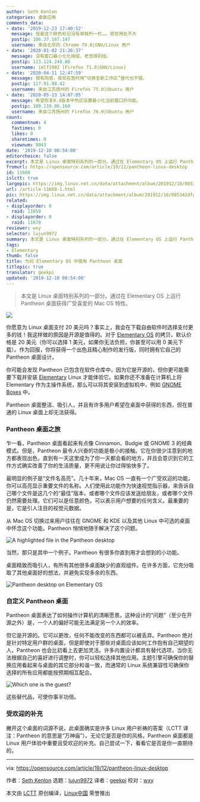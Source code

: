 ```yaml
---
author: Seth Kenlon
categories: 桌面应用
comments_data:
- date: '2019-12-23 17:40:52'
  message: 但是这个颜色标记没有单独列一栏…… 感觉用处不大
  postip: 106.37.187.147
  username: 来自北京的 Chrome 79.0|GNU/Linux 用户
- date: '2020-01-02 21:26:37'
  message: 没有窗口最小化化按纽，老觉得别扭。
  postip: 113.124.248.86
  username: imlf1982 [Firefox 71.0|GNU/Linux]
- date: '2020-04-11 12:47:59'
  message: 很有同感，我现在暂时用“切换至新工作区”替代也不错。
  postip: 117.91.98.42
  username: 来自江苏扬州的 Firefox 75.0|Ubuntu 用户
- date: '2020-05-13 14:07:05'
  message: 希望恢复0.4版本中热区设置最小化当前窗口的功能。
  postip: 180.119.86.160
  username: 来自江苏扬州的 Firefox 76.0|Ubuntu 用户
count:
  commentnum: 4
  favtimes: 0
  likes: 0
  sharetimes: 0
  viewnum: 9943
date: '2019-12-10 08:54:00'
editorchoice: false
excerpt: 本文是 Linux 桌面特别系列的一部分。通过在 Elementary OS 上运行 Pantheon 桌面获得广受喜爱的 Mac OS 特性。
fromurl: https://opensource.com/article/19/12/pantheon-linux-desktop
id: 11660
islctt: true
largepic: https://img.linux.net.cn/data/attachment/album/201912/10/085342dfgngrpt6sgzl3af.jpg
url: /article-11660-1.html
pic: https://img.linux.net.cn/data/attachment/album/201912/10/085342dfgngrpt6sgzl3af.jpg.thumb.jpg
related:
- displayorder: 0
  raid: 11650
- displayorder: 0
  raid: 11670
reviewer: wxy
selector: lujun9972
summary: 本文是 Linux 桌面特别系列的一部分。通过在 Elementary OS 上运行 Pantheon 桌面获得广受喜爱的 Mac OS 特性。
tags:
- Elementary
thumb: false
title: 为何 Elementary OS 中使用 Pantheon 桌面
titlepic: true
translator: geekpi
updated: '2019-12-10 08:54:00'
---
```



> 
> 本文是 Linux 桌面特别系列的一部分。通过在 Elementary OS 上运行 Pantheon 桌面获得广受喜爱的 Mac OS 特性。
> 
> 
> 


![](/data/attachment/album/201912/10/085342dfgngrpt6sgzl3af.jpg)


你愿意为 Linux 桌面支付 20 美元吗？事实上，我会在下载自由软件时选择支付更多的钱！我这样做的原因是开源是值得的。对于 [Elementary OS](https://elementary.io/) 的拷贝，默认价格是 20 美元（你可以选择 1 美元，如果你无法负担，你甚至可以用 0 美元下载）。作为回报，你将获得一个出色且精心制作的发行版，同时拥有它自己的 Pantheon 桌面设计。


你可能会发现 Pantheon 已包含在软件仓库中，因为它是开源的，但你更可能需要下载并安装 [Elementary](http://elementary.io) Linux 才能体验它。如果你还不准备在计算机上将 Elementary 作为主操作系统，那么可以将其安装到虚拟机中，例如 [GNOME Boxes](https://opensource.com/article/19/5/getting-started-gnome-boxes-virtualization) 中。


Pantheon 桌面整洁、吸引人，并且有许多用户希望在桌面中获得的东西，但在普通的 Linux 桌面上却无法获得。


### Pantheon 桌面之旅


乍一看，Pantheon 桌面看起来有点像 Cinnamon、Budgie 或 GNOME 3 的经典模式。但是，Pantheon 最令人兴奋的功能是极小的接触。它在你很少注意到的地方都表现出色，直到有一天这里成为了你一天都会看的地方，并且会意识到它的工作方式确实改善了你的生活质量，更不用说让你过得愉快多了。


最明显的例子是“文件名高亮”。几十年来，Mac OS 一直有一个广受欢迎的功能，你可以高亮显示重要文件的名称。人们使用此功能作为快速视觉指示器，来告诉自己哪个文件是这几个的“最佳”版本，或者哪个文件应该发送给朋友，或者哪个文件仍然需要处理。它们可以是任意颜色，可以表示用户想要的任何含义。最重要的是，它是引人注目的视觉元数据。


从 Mac OS 切换过来用户往往在 GNOME 和 KDE 以及其他 Linux 中可选的桌面中怀念这个功能。Pantheon 悄悄地随手解决了这个问题。


![A highlighted file in the Pantheon desktop](/data/attachment/album/201912/10/085405chh7wi7uyiprwpwh.jpg "A highlighted file in the Pantheon desktop")


当然，那只是其中一个例子。Pantheon 有很多你直到用才会想到的小功能。


桌面精致而吸引人，有所有其他很多桌面缺少的直观组件。在许多方面，它充分吸取了其他桌面好的想法，并避免实现多余的东西。


![Pantheon desktop on Elementary OS](/data/attachment/album/201912/10/085407ldyru03zvli1xk3g.jpg "Pantheon desktop on Elementary OS")


### 自定义 Pantheon 桌面


Pantheon 桌面表达了如何操作计算机的清晰愿景。这种设计的“问题”（至少在开源之外）是，一个人的偏好可能无法满足另一个人的效率。


但它是开源的。它可以更改，任何不能改变的东西都可以被丢弃。Pantheon 绝对是针对特定用户群的桌面，但是即使对于那些对桌面应该如何工作抱有自己期望的人，Pantheon 也会比初看上去更加灵活。许多内置设计都具有替代选项，当你无法根据自己的喜好进行调整时，你可以轻松选择其他应用。主题引擎可确保你的替换应用看起来与桌面的其它部分和谐一致，而通常的 Linux 系统兼容性可确保你选择的所有应用都能按预期相互配合。


![Which one is the guest?](/data/attachment/album/201912/10/085408qgwpgmgmkkkcm9r4.jpg "Which one is the guest?")


这些替代品，可使你事半功倍。


### 受欢迎的补充


撇开这个桌面的词源不说，此桌面确实是许多 Linux 用户祈祷的答案（LCTT 译注：Pantheon 的意思是“万神庙”）。无论它是否是你的风格，Pantheon 桌面都是 Linux 用户体验中重要且受欢迎的补充。自己尝试一下，看看它是否是你一直期待的。




---


via: <https://opensource.com/article/19/12/pantheon-linux-desktop>


作者：[Seth Kenlon](https://opensource.com/users/seth) 选题：[lujun9972](https://github.com/lujun9972) 译者：[geekpi](https://github.com/geekpi) 校对：[wxy](https://github.com/wxy)


本文由 [LCTT](https://github.com/LCTT/TranslateProject) 原创编译，[Linux中国](https://linux.cn/) 荣誉推出